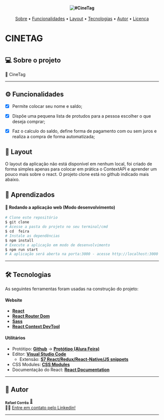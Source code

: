 <h4 align="center"> 
	<img title="#CineTag"/>
</h4>
<p align="center">
 <a href="#-sobre-o-projeto">Sobre</a> •
 <a href="#-funcionalidades">Funcionalidades</a> •
 <a href="#-layout">Layout</a> •
 <a href="#-tecnologias">Tecnologias</a> •
 <a href="#-autor">Autor</a> • 
 <a href="#user-content--licença">Licença</a>
</p>

# CINETAG

<h1 align="center">
</h1>
    

## 💻 Sobre o projeto

🚀 CineTag

---

## ⚙️ Funcionalidades

- [x] Permite colocar seu nome e saldo;
- [x] Dispõe uma pequena lista de protudos para a pessoa escolher o que deseja comprar;
- [x] Faz o calculo do saldo, define forma de pagamento com ou sem juros e realiza a compra de forma automatizada;


## 🎨 Layout

O layout da aplicação não está disponível em nenhum local, foi criado de forma simples apenas para colocar em prática o ContextAPI e aprender um pouco mais sobre o react. O projeto clone está no github indicado mais abaixo.


## 📝 Aprendizados



#### 🧭 Rodando a aplicação web (Modo desenvolvimento)

```bash
# Clone este repositório
$ git clone 
# Acesse a pasta do projeto no seu terminal/cmd
$ cd  feira
# Instale as dependências
$ npm install
# Execute a aplicação em modo de desenvolvimento
$ npm run start
# A aplicação será aberta na porta:3000 - acesse http://localhost:3000
```
---

## 🛠 Tecnologias

As seguintes ferramentas foram usadas na construção do projeto:

#### **Website**

- **[React](https://reactjs.org/)**
- **[React Router Dom](https://reactrouter.com/en/main)**
- **[Sass](https://sass-lang.com/)**
- **[React Context DevTool](https://chrome.google.com/webstore/detail/react-context-devtool/oddhnidmicpefilikhgeagedibnefkcf)**

#### **Utilitários**

- Protótipo: **[Github](https://github.com/alura-cursos/react-context/tree/main)** → **[Protótipo (Alura Feira)](https://github.com/alura-cursos/react-context/tree/main)**
- Editor: **[Visual Studio Code](https://code.visualstudio.com/)**
  - Extensão: **[S7 React/Redux/React-Native/JS snippets](https://marketplace.visualstudio.com/items?itemName=dsznajder.es7-react-js-snippets)**
- CSS Modules: **[CSS Modules](https://github.com/css-modules/css-modules)**
- Documentação do React: **[React Documentation](https://create-react-app.dev/docs/adding-a-stylesheet/)**

---

## 🦸 Autor

 <sub><b>Rafael Corrêa</b></sub></a> <a href="https://www.linkedin.com/in/correarafaelsantos/" title="Alura Space">🚀</a>
 <br />
👋🏽 [Entre em contato pelo Linkedin!](https://www.linkedin.com/in/correarafaelsantos/)

---
